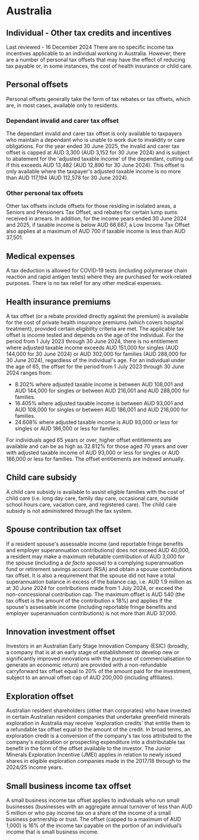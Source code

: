 # Australia
## Individual - Other tax credits and incentives
Last reviewed - 16 December 2024
There are no specific income tax incentives applicable to an individual working in Australia. However, there are a number of personal tax offsets that may have the effect of reducing tax payable or, in some instances, the cost of health insurance or child care.
## Personal offsets
Personal offsets generally take the form of tax rebates or tax offsets, which are, in most cases, available only to residents.
### Dependant invalid and carer tax offset
The dependant invalid and carer tax offset is only available to taxpayers who maintain a dependant who is unable to work due to invalidity or care obligations. For the year ended 30 June 2025, the invalid and carer tax offset is capped at AUD 3,300 (AUD 3,152 for 30 June 2024) and is subject to abatement for the 'adjusted taxable income' of the dependant, cutting out if this exceeds AUD 13,482 (AUD 12,890 for 30 June 2024). This offset is only available where the taxpayer's adjusted taxable income is no more than AUD 117,194 (AUD 112,578 for 30 June 2024).
### Other personal tax offsets
Other tax offsets include offsets for those residing in isolated areas, a Seniors and Pensioners Tax Offset, and rebates for certain lump sums received in arrears.
In addition, for the income years ended 30 June 2024 and 2025, if taxable income is below AUD 66,667, a Low Income Tax Offset also applies at a maximum of AUD 700 if taxable income is less than AUD 37,501. 
## Medical expenses
A tax deduction is allowed for COVID‑19 tests (including polymerase chain reaction and rapid antigen tests) where they are purchased for work‑related purposes. There is no tax relief for any other medical expenses.
## Health insurance premiums
A tax offset (or a rebate provided directly against the premium) is available for the cost of private health insurance premiums (which covers hospital treatment), provided certain eligibility criteria are met.
The applicable tax offset is income tested and depends on the age of the individual. For the period from 1 July 2023 through 30 June 2024, there is no entitlement where adjusted taxable income exceeds AUD 151,000 for singles (AUD 144,000 for 30 June 2024) or AUD 302,000 for families (AUD 288,000 for 30 June 2024), regardless of the individual's age. For an individual under the age of 65, the offset for the period from 1 July 2023 through 30 June 2024 ranges from:
  * 8.202% where adjusted taxable income is between AUD 108,001 and AUD 144,000 for singles or between AUD 216,001 and AUD 288,000 for families. 
  * 16.405% where adjusted taxable income is between AUD 93,001 and AUD 108,000 for singles or between AUD 186,001 and AUD 216,000 for families. 
  * 24.608% where adjusted taxable income is AUD 93,000 or less for singles or AUD 186,000 or less for families.


For individuals aged 65 years or over, higher offset entitlements are available and can be as high as 32.812% for those aged 70 years and over with adjusted taxable income of AUD 93,000 or less for singles or AUD 186,000 or less for families.
The offset entitlements are indexed annually.
## Child care subsidy
A child care subsidy is available to assist eligible families with the cost of child care (i.e. long day care, family day care, occasional care, outside school hours care, vacation care, and registered care). The child care subsidy is not administered through the tax system.
## Spouse contribution tax offset
If a resident spouse's assessable income (and reportable fringe benefits and employer superannuation contributions) does not exceed AUD 40,000, a resident may make a maximum rebatable contribution of AUD 3,000 for the spouse (including a _de facto_ spouse) to a complying superannuation fund or retirement savings account (RSA) and obtain a spouse contributions tax offset. It is also a requirement that the spouse did not have a total superannuation balance in excess of the balance cap, i.e. AUD 1.9 million as at 30 June 2024 for contributions made from 1 July 2024, or exceed the non-concessional contribution cap. The maximum offset is AUD 540 (the tax offset is the amount of the contribution x 18%) and applies if the spouse's assessable income (including reportable fringe benefits and employer superannuation contributions) is not more than AUD 37,000.
## Innovation investment offset
Investors in an Australian Early Stage Innovation Company (ESIC) (broadly, a company that is at an early stage of establishment to develop new or significantly improved innovations with the purpose of commercialisation to generate an economic return) are provided with a non-refundable carryforward tax offset equal to 20% of the amount paid for the investment, subject to an annual offset cap of AUD 200,000 (including affiliates).
## Exploration offset
Australian resident shareholders (other than corporates) who have invested in certain Australian resident companies that undertake greenfield minerals exploration in Australia may receive 'exploration credits' that entitle them to a refundable tax offset equal to the amount of the credit.
In broad terms, an exploration credit is a conversion of the company's tax loss attributed to the company's exploration or prospecting expenditure into a distributable tax benefit in the form of the offset available to the investor.
The Junior Minerals Exploration Incentive (JMEI) applies in relation to newly issued shares in eligible exploration companies made in the 2017/18 through to the 2024/25 income years.
## Small business income tax offset
A small business income tax offset applies to individuals who run small businesses (businesses with an aggregate annual turnover of less than AUD 5 million or who pay income tax on a share of the income of a small business partnership or trust.
The offset (capped to a maximum of AUD 1,000) is 16% of the income tax payable on the portion of an individual’s income that is small business income. 
